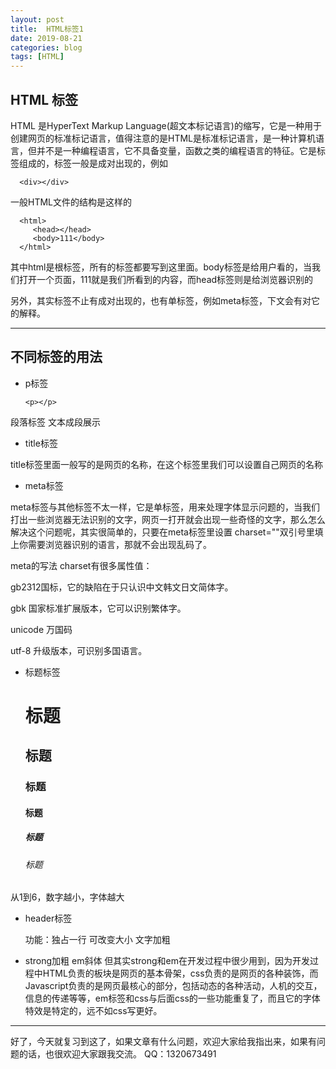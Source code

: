 ```yaml
---
layout: post
title:  HTML标签1
date: 2019-08-21
categories: blog
tags: [HTML]
---
```


## HTML 标签

HTML 是HyperText Markup Language(超文本标记语言)的缩写，它是一种用于创建网页的标准标记语言，值得注意的是HTML是标准标记语言，是一种计算机语言，但并不是一种编程语言，它不具备变量，函数之类的编程语言的特征。它是标签组成的，标签一般是成对出现的，例如
      
      <div></div>

一般HTML文件的结构是这样的

      <html>
         <head></head>
         <body>111</body>
      </html>

其中html是根标签，所有的标签都要写到这里面。body标签是给用户看的，当我们打开一个页面，111就是我们所看到的内容，而head标签则是给浏览器识别的

另外，其实标签不止有成对出现的，也有单标签，例如meta标签，下文会有对它的解释。

-----------------------------------
## 不同标签的用法

- p标签 

      <p></p>

段落标签 文本成段展示

- title标签

<title></title>
title标签里面一般写的是网页的名称，在这个标签里我们可以设置自己网页的名称

- meta标签

meta标签与其他标签不太一样，它是单标签，用来处理字体显示问题的，当我们打出一些浏览器无法识别的文字，网页一打开就会出现一些奇怪的文字，那么怎么解决这个问题呢，其实很简单的，只要在meta标签里设置 charset=""双引号里填上你需要浏览器识别的语言，那就不会出现乱码了。

meta的写法
<meta charset='utf-8'>
charset有很多属性值：

gb2312国标，它的缺陷在于只认识中文韩文日文简体字。

gbk 国家标准扩展版本，它可以识别繁体字。

unicode 万国码

utf-8 升级版本，可识别多国语言。


- 标题标签 

  <h1>标题</h1> 
  <h2>标题</h2>
  <h3>标题</h3>
  <h4>标题</h4>
  <h5>标题</h5>
  <h6>标题</h6>
从1到6，数字越小，字体越大 

- header标签

  功能：独占一行 可改变大小 文字加粗
- strong加粗  em斜体
但其实strong和em在开发过程中很少用到，因为开发过程中HTML负责的板块是网页的基本骨架，css负责的是网页的各种装饰，而Javascript负责的是网页最核心的部分，包括动态的各种活动，人机的交互，信息的传递等等，em标签和css与后面css的一些功能重复了，而且它的字体特效是特定的，远不如css写更好。

 ------------------------------
 好了，今天就复习到这了，如果文章有什么问题，欢迎大家给我指出来，如果有问题的话，也很欢迎大家跟我交流。
 QQ：1320673491
